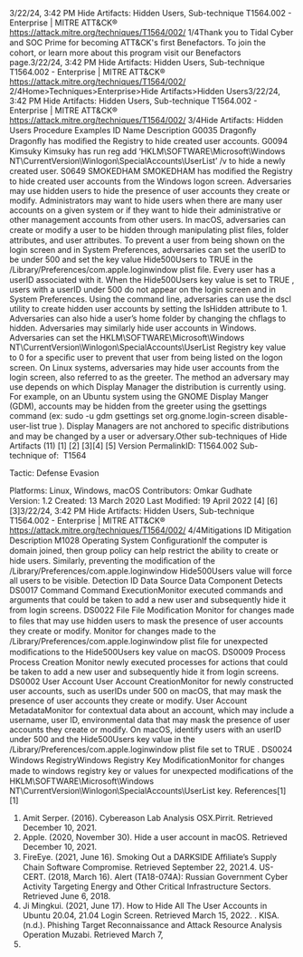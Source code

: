 3/22/24, 3:42 PM Hide Artifacts: Hidden Users, Sub-technique T1564.002 - Enterprise | MITRE ATT&CK®
https://attack.mitre.org/techniques/T1564/002/ 1/4Thank you to Tidal Cyber and SOC Prime for becoming ATT&CK's ﬁrst Benefactors. To join the cohort, or learn more about this program visit our
Benefactors page.3/22/24, 3:42 PM Hide Artifacts: Hidden Users, Sub-technique T1564.002 - Enterprise | MITRE ATT&CK®
https://attack.mitre.org/techniques/T1564/002/ 2/4Home>Techniques>Enterprise>Hide Artifacts>Hidden Users3/22/24, 3:42 PM Hide Artifacts: Hidden Users, Sub-technique T1564.002 - Enterprise | MITRE ATT&CK®
https://attack.mitre.org/techniques/T1564/002/ 3/4Hide Artifacts: Hidden Users
Procedure Examples
ID Name Description
G0035 Dragonﬂy Dragonﬂy has modiﬁed the Registry to hide created user accounts.
G0094 Kimsuky Kimsuky has run reg add ‘HKLM\SOFTWARE\Microsoft\Windows
NT\CurrentVersion\Winlogon\SpecialAccounts\UserList’ /v to hide a newly created user.
S0649 SMOKEDHAM SMOKEDHAM has modiﬁed the Registry to hide created user accounts from the Windows logon screen. Adversaries may use hidden users to hide the presence of user accounts they create or modify. Administrators may want to hide users when
there are many user accounts on a given system or if they want to hide their administrative or other management accounts from other users.
In macOS, adversaries can create or modify a user to be hidden through manipulating plist ﬁles, folder attributes, and user attributes. To
prevent a user from being shown on the login screen and in System Preferences, adversaries can set the userID to be under 500 and set the
key value Hide500Users to TRUE in the /Library/Preferences/com.apple.loginwindow plist ﬁle. Every user has a userID associated
with it. When the Hide500Users key value is set to TRUE , users with a userID under 500 do not appear on the login screen and in System
Preferences. Using the command line, adversaries can use the dscl utility to create hidden user accounts by setting the IsHidden attribute
to 1. Adversaries can also hide a user’s home folder by changing the chflags to hidden.
Adversaries may similarly hide user accounts in Windows. Adversaries can set the HKLM\SOFTWARE\Microsoft\Windows
NT\CurrentVersion\Winlogon\SpecialAccounts\UserList Registry key value to 0 for a speciﬁc user to prevent that user from being
listed on the logon screen.
On Linux systems, adversaries may hide user accounts from the login screen, also referred to as the greeter. The method an adversary may
use depends on which Display Manager the distribution is currently using. For example, on an Ubuntu system using the GNOME Display
Manger (GDM), accounts may be hidden from the greeter using the gsettings command (ex: sudo -u gdm gsettings set
org.gnome.login-screen disable-user-list true ). Display Managers are not anchored to speciﬁc distributions and may be changed
by a user or adversary.Other sub-techniques of Hide Artifacts (11)
[1]
[2]
[3][4]
[5]
Version PermalinkID: T1564.002
Sub-technique of:  T1564

Tactic: Defense Evasion

Platforms: Linux, Windows, macOS
Contributors: Omkar Gudhate
Version: 1.2
Created: 13 March 2020
Last Modiﬁed: 19 April 2022
[4]
[6]
[3]3/22/24, 3:42 PM Hide Artifacts: Hidden Users, Sub-technique T1564.002 - Enterprise | MITRE ATT&CK®
https://attack.mitre.org/techniques/T1564/002/ 4/4Mitigations
ID Mitigation Description
M1028 Operating System
ConﬁgurationIf the computer is domain joined, then group policy can help restrict the ability to create or hide users.
Similarly, preventing the modiﬁcation of the /Library/Preferences/com.apple.loginwindow
Hide500Users value will force all users to be visible.
Detection
ID Data Source Data Component Detects
DS0017 Command Command
ExecutionMonitor executed commands and arguments that could be taken to add a new user
and subsequently hide it from login screens.
DS0022 File File Modiﬁcation Monitor for changes made to ﬁles that may use hidden users to mask the presence
of user accounts they create or modify. Monitor for changes made to the
/Library/Preferences/com.apple.loginwindow plist ﬁle for unexpected
modiﬁcations to the Hide500Users key value on macOS.
DS0009 Process Process Creation Monitor newly executed processes for actions that could be taken to add a new
user and subsequently hide it from login screens.
DS0002 User Account User Account
CreationMonitor for newly constructed user accounts, such as userIDs under 500 on
macOS, that may mask the presence of user accounts they create or modify.
User Account
MetadataMonitor for contextual data about an account, which may include a username, user
ID, environmental data that may mask the presence of user accounts they create or
modify. On macOS, identify users with an userID under 500 and the Hide500Users
key value in the /Library/Preferences/com.apple.loginwindow plist ﬁle set to
TRUE .
DS0024 Windows RegistryWindows Registry
Key ModiﬁcationMonitor for changes made to windows registry key or values for unexpected
modiﬁcations of the HKLM\SOFTWARE\Microsoft\Windows
NT\CurrentVersion\Winlogon\SpecialAccounts\UserList key.
References[1]
[1]
1. Amit Serper. (2016). Cybereason Lab Analysis OSX.Pirrit.
Retrieved December 10, 2021.
2. Apple. (2020, November 30). Hide a user account in macOS.
Retrieved December 10, 2021.
3. FireEye. (2021, June 16). Smoking Out a DARKSIDE Aﬃliate’s
Supply Chain Software Compromise. Retrieved September 22,
2021.4. US-CERT. (2018, March 16). Alert (TA18-074A): Russian
Government Cyber Activity Targeting Energy and Other Critical
Infrastructure Sectors. Retrieved June 6, 2018.
5. Ji Mingkui. (2021, June 17). How to Hide All The User
Accounts in Ubuntu 20.04, 21.04 Login Screen. Retrieved
March 15, 2022.
. KISA. (n.d.). Phishing Target Reconnaissance and Attack
Resource Analysis Operation Muzabi. Retrieved March 7,
2022.